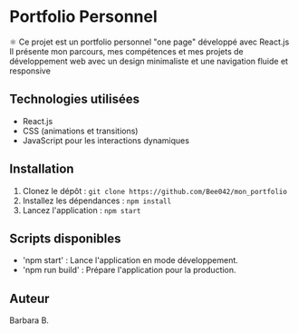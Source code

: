 # Portfolio Personnel

⚛️ Ce projet est un portfolio personnel "one page" développé avec React.js 
Il présente mon parcours, mes compétences et mes projets de développement web
avec un design minimaliste et une navigation fluide et responsive

## Technologies utilisées
- React.js
- CSS (animations et transitions)
- JavaScript pour les interactions dynamiques

## Installation

1. Clonez le dépôt :
    ```git clone https://github.com/Bee042/mon_portfolio```
2. Installez les dépendances :
    ```npm install```
3. Lancez l'application :
    ```npm start```

## Scripts disponibles

- 'npm start' : Lance l'application en mode développement.
- 'npm run build' : Prépare l'application pour la production.

## Auteur
Barbara B.

